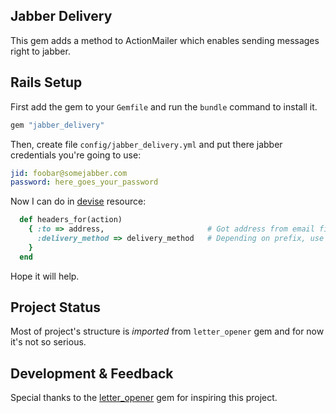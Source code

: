 Jabber Delivery
---------------

This gem adds a method to ActionMailer which enables sending messages right to jabber.

Rails Setup
-----------

First add the gem to your `Gemfile` and run the `bundle` command to install it.

```ruby
gem "jabber_delivery"
```

Then, create file `config/jabber_delivery.yml` and put there jabber credentials you're going to use:

```yaml
jid: foobar@somejabber.com
password: here_goes_your_password
```

Now I can do in [devise](https://github.com/plataformatec/devise) resource:

```ruby
  def headers_for(action)
    { :to => address,                       # Got address from email field with format {email|jabber}:(address here)
      :delivery_method => delivery_method   # Depending on prefix, use :smtp or :jabber_delivery (just for example)
    }
  end
```

Hope it will help.

Project Status
--------------

Most of project's structure is *imported* from `letter_opener` gem and for now it's not so serious.


Development & Feedback
----------------------

Special thanks to the [letter_opener](https://github.com/ryanb/letter_opener) gem for inspiring this project.

